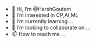 - 👋 Hi, I’m @HarshGoutam
- 👀 I’m interested in CP,AI,ML
- 🌱 I’m currently learning ...
- 💞️ I’m looking to collaborate on ...
- 📫 How to reach me ...

<!---
HarshGoutam/HarshGoutam is a ✨ special ✨ repository because its `README.md` (this file) appears on your GitHub profile.
You can click the Preview link to take a look at your changes.
--->

